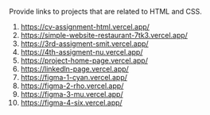 Provide links to projects that are related to HTML and CSS.
1) https://cv-assignment-html.vercel.app/
2) https://simple-website-restaurant-7tk3.vercel.app/
3) https://3rd-assigment-smit.vercel.app/
4) https://4th-assigment-nu.vercel.app/
5) https://project-home-page.vercel.app/
6) https://linkedln-page.vercel.app/
7) https://figma-1-cyan.vercel.app/
8) https://figma-2-rho.vercel.app/
9) https://figma-3-mu.vercel.app/
10) https://figma-4-six.vercel.app/
